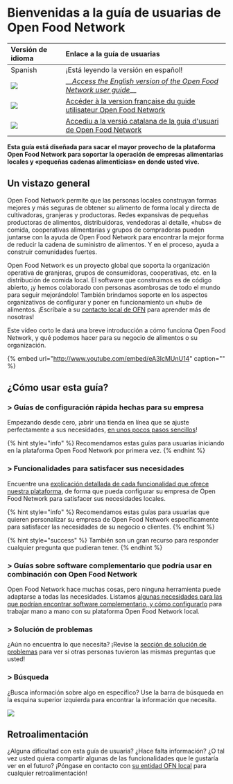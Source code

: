 # Bienvenidas a la guía de usuarias de Open Food Network

| Versión de idioma | Enlace a la guía de usuarias |
| :--- | :--- |
| Spanish | ¡Está leyendo la versión en español! |
| ![](https://firebasestorage.googleapis.com/v0/b/gitbook-28427.appspot.com/o/assets%2F-L9rgk4wEweX_zxXIzmW%2F-LpeYcYHvFT89zDzVlG4%2F-LpeZq2i0oaAbNYfYfu5%2FCapture%20du%202019-09-26%2000-38-19.png?alt=media&token=aef3eea2-4d60-4d24-99ec-6edbda36b45c) | \_\_[_Access the English version of the Open Food Network user guide_](https://guide.openfoodnetwork.org)\_\_ |
| ![](.gitbook/assets/capture-du-2019-09-26-00-38-01.png) | [Accéder à la version française du guide utilisateur Open Food Network](https://ofn-user-guide.gitbook.io/guide-utilisateur-open-food-network/) |
| ![](.gitbook/assets/capture-du-2019-09-26-00-37-35.png) | [Accediu a la versió catalana de la guia d'usuari de Open Food Network](https://guia.katuma.org/) |

**Esta guía está diseñada para sacar el mayor provecho de la plataforma Open Food Network para soportar la operación de empresas alimentarias locales y «pequeñas cadenas alimenticias» en donde usted vive.**

## Un vistazo general

Open Food Network permite que las personas locales construyan formas mejores y más seguras de obtener su alimento de forma local y directa de cultivadoras, granjeras y productoras. Redes expansivas de pequeñas productoras de alimentos, distribuidoras, vendedoras al detalle, «hubs» de comida, cooperativas alimentarias y grupos de compradoras pueden juntarse con la ayuda de Open Food Network para encontrar la mejor forma de reducir la cadena de suministro de alimentos. Y en el proceso, ayuda a construir comunidades fuertes.

Open Food Network es un proyecto global que soporta la organización operativa de granjeras, grupos de consumidoras, cooperativas, etc. en la distribución de comida local. El software que construimos es de código abierto, ¡y hemos colaborado con personas asombrosas de todo el mundo para seguir mejorándolo! También brindamos soporte en los aspectos organizativos de configurar y poner en funcionamiento un «hub» de alimentos. ¡Escríbale a su [contacto local de OFN](local-ofn-organizations-and-contacts.md) para aprender más de nosotras!

Este vídeo corto le dará una breve introducción a cómo funciona Open Food Network, y qué podemos hacer para su negocio de alimentos o su organización.

{% embed url="http://www.youtube.com/embed/eA3IcMUnU14" caption="" %}

## ¿Cómo usar esta guía?

### &gt; Guías de configuración rápida hechas para su empresa

Empezando desde cero, ¡abrir una tienda en línea que se ajuste perfectamente a sus necesidades, [en unos pocos pasos sencillos](your-quick-start-on-ofn-given-who-you-are.md)!

{% hint style="info" %}
Recomendamos estas guías para usuarias iniciando en la plataforma Open Food Network por primera vez.
{% endhint %}

### &gt; Funcionalidades para satisfacer sus necesidades

Encuentre una [explicación detallada de cada funcionalidad que ofrece nuestra plataforma](basic-features/), de forma que pueda configurar su empresa de Open Food Network para satisfacer sus necesidades locales.

{% hint style="info" %}
Recomendamos estas guías para usuarias que quieren personalizar su empresa de Open Food Network específicamente para satisfacer las necesidades de su negocio o clientes.
{% endhint %}

{% hint style="success" %}
También son un gran recurso para responder cualquier pregunta que pudieran tener.
{% endhint %}

### _&gt;_ Guías sobre software complementario que podría usar en combinación con Open Food Network

Open Food Network hace muchas cosas, pero ninguna herramienta puede adaptarse a todas las necesidades. Listamos [algunas necesidades para las que podrían encontrar software complementario, y cómo configurarlo](complementary-tools-software/) para trabajar mano a mano con su plataforma Open Food Network local.

### &gt; Solución de problemas

¿Aún no encuentra lo que necesita? ¡Revise la [sección de solución de problemas](trouble-shooting.md) para ver si otras personas tuvieron las mismas preguntas que usted!

### &gt; Búsqueda

¿Busca información sobre algo en específico? Use la barra de búsqueda en la esquina superior izquierda para encontrar la información que necesita.

![](.gitbook/assets/capture-du-2019-09-26-00-49-08.png)

## Retroalimentación

¿Alguna dificultad con esta guía de usuaria? ¿Hace falta información? ¿O tal vez usted quiera compartir algunas de las funcionalidades que le gustaría ver en el futuro? ¡Póngase en contacto con [su entidad OFN local](local-ofn-organizations-and-contacts.md) para cualquier retroalimentación!

